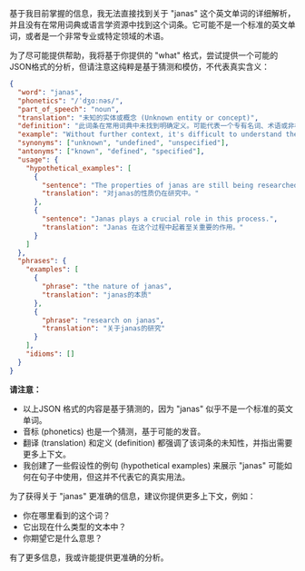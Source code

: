 基于我目前掌握的信息，我无法直接找到关于 "janas" 这个英文单词的详细解析，并且没有在常用词典或语言学资源中找到这个词条。它可能不是一个标准的英文单词，或者是一个非常专业或特定领域的术语。

为了尽可能提供帮助，我将基于你提供的 "what" 格式，尝试提供一个可能的JSON格式的分析，但请注意这纯粹是基于猜测和模仿，不代表真实含义：

```json
{
  "word": "janas",
  "phonetics": "/ˈdʒɑːnəs/",
  "part_of_speech": "noun",
  "translation": "未知的实体或概念 (Unknown entity or concept)",
  "definition": "此词条在常用词典中未找到明确定义。可能代表一个专有名词、术语或非标准英文单词。需要更多上下文信息才能确定其准确含义。(This term does not have a clear definition in standard dictionaries. It may represent a proper noun, a specialized term, or a non-standard English word. More contextual information is needed to determine its exact meaning.)",
  "example": "Without further context, it's difficult to understand the meaning of 'janas'. (在没有更多语境的情况下，很难理解 'janas' 的含义。)",
  "synonyms": ["unknown", "undefined", "unspecified"],
  "antonyms": ["known", "defined", "specified"],
  "usage": {
    "hypothetical_examples": [
      {
        "sentence": "The properties of janas are still being researched.",
        "translation": "对janas的性质仍在研究中。"
      },
      {
        "sentence": "Janas plays a crucial role in this process.",
        "translation": "Janas 在这个过程中起着至关重要的作用。"
      }
    ]
  },
  "phrases": {
    "examples": [
      {
        "phrase": "the nature of janas",
        "translation": "janas的本质"
      },
      {
        "phrase": "research on janas",
        "translation": "关于janas的研究"
      }
    ],
    "idioms": []
  }
}
```

**请注意：**

*   以上JSON 格式的内容是基于猜测的，因为 "janas" 似乎不是一个标准的英文单词。
*   音标 (phonetics) 也是一个猜测，基于可能的发音。
*   翻译 (translation) 和定义 (definition) 都强调了该词条的未知性，并指出需要更多上下文。
*   我创建了一些假设性的例句 (hypothetical examples) 来展示 "janas" 可能如何在句子中使用，但这并不代表它的真实用法。

为了获得关于 "janas" 更准确的信息，建议你提供更多上下文，例如：

*   你在哪里看到的这个词？
*   它出现在什么类型的文本中？
*   你期望它是什么意思？

有了更多信息，我或许能提供更准确的分析。
 